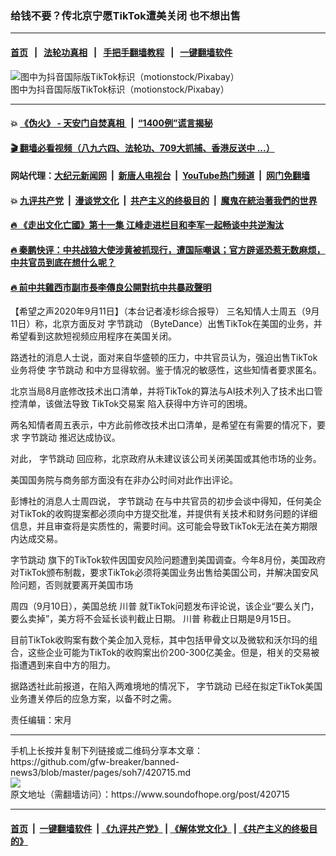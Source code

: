 ### 给钱不要？传北京宁愿TikTok遭美关闭 也不想出售
------------------------

#### [首页](https://github.com/gfw-breaker/banned-news3/blob/master/README.md) &nbsp;&nbsp;|&nbsp;&nbsp; [法轮功真相](https://github.com/begood0513/basic/blob/master/README.md)  &nbsp;&nbsp;|&nbsp;&nbsp; [手把手翻墙教程](https://github.com/gfw-breaker/guides/wiki)  &nbsp;&nbsp;|&nbsp;&nbsp; [一键翻墙软件](https://github.com/gfw-breaker/nogfw/blob/master/README.md)  



<div><img alt="图中为抖音国际版TikTok标识（motionstock/Pixabay）" src="https://img.soundofhope.org/2020-07/21pixa-1595380097389.jpg"/>
<br/><figcaption class="caption">
 图中为抖音国际版TikTok标识（motionstock/Pixabay）
</figcaption></div><hr/>

#### 💥 [《伪火》 - 天安门自焚真相 ](http://141.164.51.119:10000/videos/blog/weihuo.html)&nbsp; |&nbsp; [“1400例”谎言揭秘  ](http://141.164.51.119:10000/videos/blog/jiexi1400.html)

#### [ 🎬  翻墙必看视频（八九六四、法轮功、709大抓捕、香港反送中 ...）](https://github.com/gfw-breaker/links/blob/master/banned.md)

#### 网站代理：[大纪元新闻网](http://167.172.10.89:10080/gb/) &nbsp;|&nbsp; [新唐人电视台](http://167.172.10.89:8808/gb/)  &nbsp;|&nbsp; [YouTube热门频道](http://158.247.203.241/youtube.html) &nbsp;|&nbsp; [网门免翻墙](http://158.247.203.241:11000/show.aspx?name=ogHome)

#### 💥 [九评共产党](http://141.164.51.119:10000/videos/res/jiuping/)&nbsp; |&nbsp; [漫谈党文化](http://141.164.51.119:10000/videos/res/mtdwh/)&nbsp; |&nbsp; [共产主义的终极目的](http://141.164.51.119:10000/videos/res/zjmd/)&nbsp; |&nbsp; [魔鬼在統治著我們的世界](http://141.164.51.119:10000/videos/res/TheSpecter/)  

#### [ 🔥  《走出文化亡國》第十一集 江峰走进栏目和李军一起畅谈中共逆淘汰](http://141.164.51.119:10000/videos/news/../res/zcwhwg/index.html)

#### [ 🔥  秦鹏快评：中共战狼大使涉黄被抓现行，遭国际嘲讽；官方辟谣恐惹无数麻烦，中共官员到底在想什么呢？](http://141.164.51.119:10000/videos/news/qp03.html)

#### [ 🔥  前中共雞西市副市長李傳良公開對抗中共暴政聲明](http://141.164.51.119:10000/videos/news/../tui/index.html)

<div><div class="Content__Wrapper sc-1bvya0-0 grZQxZ">
 <p class="meta-top">
  <span class="meta">
   【希望之声2020年9月11日】（本台记者凌杉综合报导）
  </span>
  三名知情人士周五（9月11日）称，北京方面反对
  <ok href="/term/185063">
   字节跳动
  </ok>
  （ByteDance）出售TikTok在美国的业务，并希望看到这款短视频应用程序在美国关闭。
 </p>
 <p>
  路透社的消息人士说，面对来自华盛顿的压力，中共官员认为，强迫出售TikTok业务将使
  <ok href="/term/185063">
   字节跳动
  </ok>
  和中方显得软弱。鉴于情况的敏感性，这些知情者要求匿名。
 </p>
 <div class="AD_Embed__Wrap-sc-1xslmin-0 igMuqX module desktop">
  <div>
  </div>
 </div>
 <p>
  北京当局8月底修改技术出口清单，并将TikTok的算法与AI技术列入了技术出口管控清单，该做法导致
  <ok href="/term/367933">
   TikTok交易案
  </ok>
  陷入获得中方许可的困境。
 </p>
 <p>
  两名知情者周五表示，中方此前修改技术出口清单，是希望在有需要的情况下，要求
  <ok href="/term/185063">
   字节跳动
  </ok>
  推迟达成协议。
 </p>
 <p>
  对此，
  <ok href="/term/185063">
   字节跳动
  </ok>
  回应称，北京政府从未建议该公司关闭美国或其他市场的业务。
 </p>
 <p>
  美国国务院与商务部方面没有在非办公时间对此作出评论。
 </p>
 <p>
  彭博社的消息人士周四说，
  <ok href="/term/185063">
   字节跳动
  </ok>
  在与中共官员的初步会谈中得知，任何美企对TikTok的收购提案都必须向中方提交批准，并提供有关技术和财务问题的详细信息，并且审查将是实质性的，需要时间。这可能会导致TikTok无法在美方期限内达成交易。
 </p>
 <p>
  <ok href="/term/185063">
   字节跳动
  </ok>
  旗下的TikTok软件因国安风险问题遭到美国调查。今年8月份，美国政府对TikTok颁布制裁，要求TikTok必须将美国业务出售给美国公司，并解决国安风险问题，否则就要离开美国市场
 </p>
 <p>
  周四（9月10日），美国总统
  <ok href="/term/1041">
   川普
  </ok>
  就TikTok问题发布评论说，该企业“要么关门，要么卖掉”，美方将不会延长谈判截止日期。
  <ok href="/term/1041">
   川普
  </ok>
  称截止日期是9月15日。
 </p>
 <p>
  目前TikTok收购案有数个美企加入竞标，其中包括甲骨文以及微软和沃尔玛的组合，这些企业可能为TikTok的收购案出价200-300亿美金。但是，相关的交易被指遭遇到来自中方的阻力。
 </p>
 <p>
  据路透社此前报道，在陷入两难境地的情况下，
  <ok href="/term/185063">
   字节跳动
  </ok>
  已经在拟定TikTok美国业务遭关停后的应急方案，以备不时之需。
 </p>
 <p class="meta-btm">
  责任编辑：宋月
 </p>
</div>
</div>
<hr/>
手机上长按并复制下列链接或二维码分享本文章：<br/>
https://github.com/gfw-breaker/banned-news3/blob/master/pages/soh7/420715.md <br/>
<a href='https://github.com/gfw-breaker/banned-news3/blob/master/pages/soh7/420715.md'><img src='https://github.com/gfw-breaker/banned-news3/blob/master/pages/soh7/420715.md.png'/></a> <br/>
原文地址（需翻墙访问）：https://www.soundofhope.org/post/420715


------------------------
#### [首页](https://github.com/gfw-breaker/banned-news3/blob/master/README.md) &nbsp;|&nbsp; [一键翻墙软件](https://github.com/gfw-breaker/nogfw/blob/master/README.md) &nbsp;| [《九评共产党》](https://github.com/gfw-breaker/9ping.md/blob/master/README.md#九评之一评共产党是什么) | [《解体党文化》](https://github.com/gfw-breaker/jtdwh.md/blob/master/README.md) | [《共产主义的终极目的》](https://github.com/gfw-breaker/gczydzjmd.md/blob/master/README.md)


<img src='http://gfw-breaker.win/banned-news3/pages/soh7/420715.md' width='0px' height='0px'/>